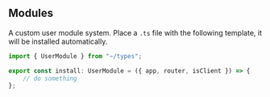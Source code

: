 ## Modules

A custom user module system. Place a `.ts` file with the following template, it will be installed automatically.

```ts
import { UserModule } from "~/types";

export const install: UserModule = ({ app, router, isClient }) => {
    // do something
};
```
